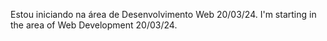 Estou iniciando na área de Desenvolvimento Web 20/03/24. I'm starting in the area of ​​Web Development 20/03/24.
